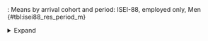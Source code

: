 <div class="tabledetails">

|     |
| --- |
: Means by arrival cohort and period: ISEI-88, employed only, Men {#tbl:isei88_res_period_m}

<details>
<summary>
Expand
</summary>
<div class="tabwrap">
<table class="scientific medleftstub">
<tr> <td style='text-align: left'></td><td colspan=7 style='text-align:center'><strong>Arrival cohort</strong></td></tr>
<tr> <td style='text-align: left'></td> <td style='text-align: right'><strong>Germans</strong></td> <td style='text-align: right'><strong>1964-73</strong></td> <td style='text-align: right'><strong>1974-83</strong></td> <td style='text-align: right'><strong>1984-93</strong></td> <td style='text-align: right'><strong>1994-03</strong></td> <td style='text-align: right'><strong>2004-10</strong></td> <td style='text-align: right'><strong>Total</strong></td></tr>
<tr> <td style='text-align: left'></td> <td style='text-align: right'>Mean</td> <td style='text-align: right'>Mean</td> <td style='text-align: right'>Mean</td> <td style='text-align: right'>Mean</td> <td style='text-align: right'>Mean</td> <td style='text-align: right'>Mean</td> <td style='text-align: right'>Mean</td></tr>
<tr> <td style='text-align: left'>1976</td> <td style='text-align: right'>42.16</td> <td style='text-align: right'>34.07</td> <td style='text-align: right'></td> <td style='text-align: right'></td> <td style='text-align: right'></td> <td style='text-align: right'></td> <td style='text-align: right'>38.11</td></tr>
<tr> <td style='text-align: left'>1978</td> <td style='text-align: right'>41.98</td> <td style='text-align: right'>33.83</td> <td style='text-align: right'></td> <td style='text-align: right'></td> <td style='text-align: right'></td> <td style='text-align: right'></td> <td style='text-align: right'>37.90</td></tr>
<tr> <td style='text-align: left'>1980</td> <td style='text-align: right'>42.11</td> <td style='text-align: right'>33.22</td> <td style='text-align: right'></td> <td style='text-align: right'></td> <td style='text-align: right'></td> <td style='text-align: right'></td> <td style='text-align: right'>37.66</td></tr>
<tr> <td style='text-align: left'>1982</td> <td style='text-align: right'>42.83</td> <td style='text-align: right'>34.03</td> <td style='text-align: right'></td> <td style='text-align: right'></td> <td style='text-align: right'></td> <td style='text-align: right'></td> <td style='text-align: right'>38.43</td></tr>
<tr> <td style='text-align: left'>1985</td> <td style='text-align: right'>43.58</td> <td style='text-align: right'>33.54</td> <td style='text-align: right'>39.55</td> <td style='text-align: right'></td> <td style='text-align: right'></td> <td style='text-align: right'></td> <td style='text-align: right'>38.89</td></tr>
<tr> <td style='text-align: left'>1987</td> <td style='text-align: right'>43.86</td> <td style='text-align: right'>34.11</td> <td style='text-align: right'>37.48</td> <td style='text-align: right'></td> <td style='text-align: right'></td> <td style='text-align: right'></td> <td style='text-align: right'>38.48</td></tr>
<tr> <td style='text-align: left'>1989</td> <td style='text-align: right'>44.13</td> <td style='text-align: right'>33.53</td> <td style='text-align: right'>38.21</td> <td style='text-align: right'></td> <td style='text-align: right'></td> <td style='text-align: right'></td> <td style='text-align: right'>38.63</td></tr>
<tr> <td style='text-align: left'>1991</td> <td style='text-align: right'>43.92</td> <td style='text-align: right'>33.63</td> <td style='text-align: right'>39.37</td> <td style='text-align: right'></td> <td style='text-align: right'></td> <td style='text-align: right'></td> <td style='text-align: right'>38.97</td></tr>
<tr> <td style='text-align: left'>1993</td> <td style='text-align: right'>44.75</td> <td style='text-align: right'>33.45</td> <td style='text-align: right'>37.62</td> <td style='text-align: right'></td> <td style='text-align: right'></td> <td style='text-align: right'></td> <td style='text-align: right'>38.61</td></tr>
<tr> <td style='text-align: left'>1995</td> <td style='text-align: right'>45.12</td> <td style='text-align: right'>34.39</td> <td style='text-align: right'>38.16</td> <td style='text-align: right'>37.44</td> <td style='text-align: right'></td> <td style='text-align: right'></td> <td style='text-align: right'>38.78</td></tr>
<tr> <td style='text-align: left'>1996</td> <td style='text-align: right'>45.11</td> <td style='text-align: right'>33.72</td> <td style='text-align: right'>37.25</td> <td style='text-align: right'>35.77</td> <td style='text-align: right'></td> <td style='text-align: right'></td> <td style='text-align: right'>37.96</td></tr>
<tr> <td style='text-align: left'>1997</td> <td style='text-align: right'>45.30</td> <td style='text-align: right'>34.20</td> <td style='text-align: right'>37.20</td> <td style='text-align: right'>35.88</td> <td style='text-align: right'></td> <td style='text-align: right'></td> <td style='text-align: right'>38.14</td></tr>
<tr> <td style='text-align: left'>1998</td> <td style='text-align: right'>45.35</td> <td style='text-align: right'>33.85</td> <td style='text-align: right'>37.47</td> <td style='text-align: right'>36.28</td> <td style='text-align: right'></td> <td style='text-align: right'></td> <td style='text-align: right'>38.24</td></tr>
<tr> <td style='text-align: left'>1999</td> <td style='text-align: right'>45.25</td> <td style='text-align: right'>34.09</td> <td style='text-align: right'>38.74</td> <td style='text-align: right'>36.05</td> <td style='text-align: right'></td> <td style='text-align: right'></td> <td style='text-align: right'>38.53</td></tr>
<tr> <td style='text-align: left'>2000</td> <td style='text-align: right'>45.25</td> <td style='text-align: right'>34.57</td> <td style='text-align: right'>37.87</td> <td style='text-align: right'>36.36</td> <td style='text-align: right'></td> <td style='text-align: right'></td> <td style='text-align: right'>38.51</td></tr>
<tr> <td style='text-align: left'>2001</td> <td style='text-align: right'>45.39</td> <td style='text-align: right'>34.13</td> <td style='text-align: right'>38.19</td> <td style='text-align: right'>36.17</td> <td style='text-align: right'></td> <td style='text-align: right'></td> <td style='text-align: right'>38.47</td></tr>
<tr> <td style='text-align: left'>2002</td> <td style='text-align: right'>45.56</td> <td style='text-align: right'>34.33</td> <td style='text-align: right'>39.24</td> <td style='text-align: right'>35.84</td> <td style='text-align: right'></td> <td style='text-align: right'></td> <td style='text-align: right'>38.74</td></tr>
<tr> <td style='text-align: left'>2003</td> <td style='text-align: right'>45.71</td> <td style='text-align: right'>35.66</td> <td style='text-align: right'>38.57</td> <td style='text-align: right'>35.90</td> <td style='text-align: right'></td> <td style='text-align: right'></td> <td style='text-align: right'>38.96</td></tr>
<tr> <td style='text-align: left'>2004</td> <td style='text-align: right'>45.70</td> <td style='text-align: right'></td> <td style='text-align: right'>37.67</td> <td style='text-align: right'>36.60</td> <td style='text-align: right'>39.38</td> <td style='text-align: right'></td> <td style='text-align: right'>39.84</td></tr>
<tr> <td style='text-align: left'>2005</td> <td style='text-align: right'>46.14</td> <td style='text-align: right'></td> <td style='text-align: right'>39.56</td> <td style='text-align: right'>38.55</td> <td style='text-align: right'>40.77</td> <td style='text-align: right'></td> <td style='text-align: right'>41.26</td></tr>
<tr> <td style='text-align: left'>2006</td> <td style='text-align: right'>46.11</td> <td style='text-align: right'></td> <td style='text-align: right'>38.30</td> <td style='text-align: right'>37.14</td> <td style='text-align: right'>40.02</td> <td style='text-align: right'></td> <td style='text-align: right'>40.39</td></tr>
<tr> <td style='text-align: left'>2007</td> <td style='text-align: right'>46.05</td> <td style='text-align: right'></td> <td style='text-align: right'>39.04</td> <td style='text-align: right'>37.10</td> <td style='text-align: right'>38.92</td> <td style='text-align: right'></td> <td style='text-align: right'>40.28</td></tr>
<tr> <td style='text-align: left'>2008</td> <td style='text-align: right'>46.12</td> <td style='text-align: right'></td> <td style='text-align: right'>38.84</td> <td style='text-align: right'>36.55</td> <td style='text-align: right'>39.22</td> <td style='text-align: right'></td> <td style='text-align: right'>40.18</td></tr>
<tr> <td style='text-align: left'>2009</td> <td style='text-align: right'>46.46</td> <td style='text-align: right'></td> <td style='text-align: right'>37.95</td> <td style='text-align: right'>36.94</td> <td style='text-align: right'>39.31</td> <td style='text-align: right'></td> <td style='text-align: right'>40.17</td></tr>
<tr> <td style='text-align: left'>2010</td> <td style='text-align: right'>46.57</td> <td style='text-align: right'></td> <td style='text-align: right'>37.93</td> <td style='text-align: right'>35.99</td> <td style='text-align: right'>39.58</td> <td style='text-align: right'></td> <td style='text-align: right'>40.02</td></tr>
<tr> <td style='text-align: left'>2011</td> <td style='text-align: right'>46.91</td> <td style='text-align: right'></td> <td style='text-align: right'>38.81</td> <td style='text-align: right'>36.38</td> <td style='text-align: right'>39.20</td> <td style='text-align: right'>43.36</td> <td style='text-align: right'>40.93</td></tr>
<tr> <td style='text-align: left'>2012</td> <td style='text-align: right'>47.15</td> <td style='text-align: right'></td> <td style='text-align: right'>39.57</td> <td style='text-align: right'>36.74</td> <td style='text-align: right'>39.55</td> <td style='text-align: right'>43.43</td> <td style='text-align: right'>41.29</td></tr>
<tr> <td style='text-align: left'>2013</td> <td style='text-align: right'>47.29</td> <td style='text-align: right'></td> <td style='text-align: right'>40.69</td> <td style='text-align: right'>36.56</td> <td style='text-align: right'>39.25</td> <td style='text-align: right'>42.44</td> <td style='text-align: right'>41.25</td></tr>
<tr> <td style='text-align: left'>2014</td> <td style='text-align: right'>47.35</td> <td style='text-align: right'></td> <td style='text-align: right'></td> <td style='text-align: right'>36.69</td> <td style='text-align: right'>39.52</td> <td style='text-align: right'>41.92</td> <td style='text-align: right'>41.37</td></tr>
<tr> <td style='text-align: left'>2015</td> <td style='text-align: right'>47.67</td> <td style='text-align: right'></td> <td style='text-align: right'></td> <td style='text-align: right'>36.65</td> <td style='text-align: right'>38.97</td> <td style='text-align: right'>42.05</td> <td style='text-align: right'>41.34</td></tr>
<tr> <td style='text-align: left'>Total</td> <td style='text-align: right'>45.23</td> <td style='text-align: right'>34.02</td> <td style='text-align: right'>38.47</td> <td style='text-align: right'>36.55</td> <td style='text-align: right'>39.47</td> <td style='text-align: right'>42.64</td> <td style='text-align: right'>39.52</td></tr>
</table>
</div>
</details>
</div>
